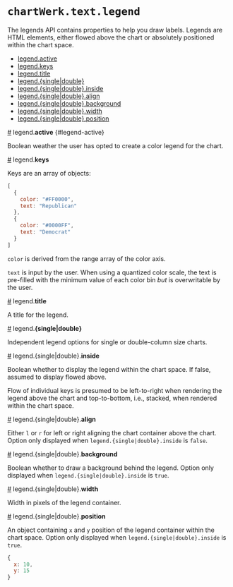 # `chartWerk.text.legend`

The legends API contains properties to help you draw labels. Legends are HTML elements, either flowed above the chart or absolutely positioned within the chart space.

- [legend.active](#legend-active)
- [legend.keys](#legend.keys)
- [legend.title](#legend.title)
- [legend.{single|double}](#legend.size)
- [legend.{single|double}.inside](#legend.size.inside)
- [legend.{single|double}.align](#legend.size.align)
- [legend.{single|double}.background](#legend.size.background)
- [legend.{single|double}.width](#legend.size.width)
- [legend.{single|double}.position](#legend.size.position)

<a name="legend.active" href="#legend.active">#</a> legend.<b>active</b> {#legend-active}

Boolean weather the user has opted to create a color legend for the chart.

<a name="legend.keys" href="#legend.keys">#</a> legend.<b>keys</b>

Keys are an array of objects:

```js
[
  {
    color: "#FF0000",
    text: "Republican"
  },
  {
    color: "#0000FF",
    text: "Democrat"
  }
]
```

`color` is derived from the range array of the color axis.

`text` is input by the user. When using a quantized color scale, the text is pre-filled with the minimum value of each color bin _but_ is overwritable by the user.

<a name="legend.title" href="#legend.title">#</a> legend.<b>title</b>

A title for the legend.

<a name="legend.size" href="#legend.size">#</a> legend.<b>{single|double}</b>

Independent legend options for single or double-column size charts.

<a name="legend.size.inside" href="#legend.size.inside">#</a> legend.{single|double}.<b>inside</b>

Boolean whether to display the legend within the chart space. If false, assumed to display flowed above.

Flow of individual keys is presumed to be left-to-right when rendering the legend above the chart and top-to-bottom, i.e., stacked, when rendered within the chart space.

<a name="legend.size.align" href="#legend.size.align">#</a> legend.{single|double}.<b>align</b>

Either `l` or `r` for left or right aligning the chart container above the chart. Option only displayed when `legend.{single|double}.inside` is `false`.

<a name="legend.size.background" href="#legend.size.background">#</a> legend.{single|double}.<b>background</b>

Boolean whether to draw a background behind the legend. Option only displayed when `legend.{single|double}.inside` is `true`.

<a name="legend.size.width" href="#legend.size.width">#</a> legend.{single|double}.<b>width</b>

Width in pixels of the legend container.

<a name="legend.size.position" href="#legend.size.position">#</a> legend.{single|double}.<b>position</b>

An object containing `x` and `y` position of the legend container within the chart space. Option only displayed when `legend.{single|double}.inside` is `true`.

```js
{
  x: 10,
  y: 15
}
```
